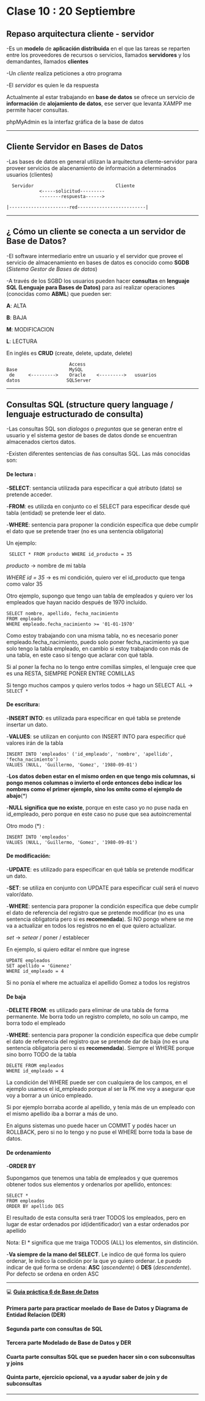 # Clase 10 : 20 Septiembre


## Repaso arquitectura cliente - servidor

-Es un **modelo** de **aplicación distribuida** en el que las tareas se reparten entre los proveedores de recursos o servicios, llamados **servidores** y los demandantes, llamados **clientes**

-Un *cliente* realiza peticiones a otro programa

-El *servidor* es quien le da respuesta

Actualmente al estar trabajando en **base de datos** se ofrece un servicio de **información** de **alojamiento de datos**, ese server que levanta XAMPP me permite hacer consultas.

phpMyAdmin es la interfaz gráfica de la base de datos

---

## Cliente Servidor en Bases de Datos


-Las bases de datos en general utilizan la arquitectura cliente-servidor para proveer servicios de alacenamiento de información a determinados usuarios (clientes)


```
  Servidor                              Cliente
            <-----solicitud---------
            --------respuesta------>
           
|----------------------red-------------------------|         
```

---

## ¿ Cómo un cliente se conecta a un servidor de Base de Datos?

-El software intermediario entre un usuario y el servidor que provee el servicio de almacenamiento en bases de datos es conocido como **SGDB** (*Sistema Gestor de Bases de datos*)

-A través de los SGBD los usuarios pueden hacer **consultas** en **lenguaje SQL (Lenguaje para Bases de Datos)** para así realizar operaciones (conocidas como **ABML**) que pueden ser:

**A**: ALTA

**B**: BAJA

**M**: MODIFICACION

**L**: LECTURA

En inglés es **CRUD** (create, delete, update, delete)


```
                       Access
Base                   MySQL
 de     <--------->    Oracle    <--------->   usuarios
datos                 SQLServer
```



---

## Consultas SQL (structure query language / lenguaje estructurado de consulta)

-Las consultas SQL son *dialogos* o *preguntas* que se generan entre el usuario y el sistema gestor de bases de datos donde se encuentran almacenados ciertos datos.

-Existen diferentes sentencias de ñas consultas SQL. Las más conocidas son:

#### De lectura :
  
-**SELECT**: sentancia utilizada para especificar a qué atributo (dato) se pretende acceder.

-**FROM**: es utilizda en conjunto co el SELECT para especificar desde qué tabla (entidad) se pretende leer el dato.

-**WHERE**: sentencia para proponer la condición específica que debe cumplir el dato que se pretende traer (no es una sentencia obligatoria)

Un ejemplo:

``` SELECT * FROM producto WHERE id_producto = 35```

*producto* -> nombre de mi tabla

*WHERE id = 35* -> es mi condición, quiero ver el id_producto que tenga como valor 35 

Otro ejemplo, supongo que tengo uan tabla de empleados y quiero ver los empleados que hayan nacido después de 1970 incluído.

```
SELECT nombre, apellido, fecha_nacimiento
FROM empleado
WHERE empleado.fecha_nacimiento >= '01-01-1970'
```

Como estoy trabajando con una misma tabla, no es necesario poner empleado.fecha_nacimiento, puedo solo poner fecha_nacimiento ya que solo tengo la tabla empleado, en cambio si estoy trabajando con más de una tabla, en este caso sí tengo que aclarar con qué tabla.

Si al poner la fecha no lo tengo entre comillas simples, el lenguaje cree que es una RESTA, SIEMPRE PONER ENTRE COMILLAS

Si tengo muchos campos y quiero verlos todos -> hago un SELECT ALL -> ```SELECT *```


#### De escritura:
  
-**INSERT INTO**: es utilizada para especificar en qué tabla se pretende insertar un dato.

-**VALUES**: se utilizan en conjunto con INSERT INTO para especificr qué valores irán de la tabla

```
INSERT INTO 'empleados' ('id_empleado', 'nombre', 'apellido', 'fecha_nacimiento') 
VALUES (NULL, 'Guillermo, 'Gomez', '1980-09-01')
```

-**Los datos deben estar en el mismo orden en que tengo mis columnas, si pongo menos columnas o invierto el orde entonces debo indicar los nombres como el primer ejemplo, sino los omito como el ejemplo de abajo**(*) 

-**NULL significa que no existe**, porque en este caso yo no puse nada en id_empleado, pero porque en este caso no puse que sea autoincremental


Otro modo (*) :

```
INSERT INTO 'empleados' 
VALUES (NULL, 'Guillermo, 'Gomez', '1980-09-01')
```



#### De modificación:

-**UPDATE**: es utilizado para especificar en qué tabla se pretende modificar un dato.

-**SET**: se utiliza en conjunto con UPDATE para especificar cuál será el nuevo valor/dato.

-**WHERE**: sentencia para proponer la condición específica que debe cumplir el dato de referencia del registro que se pretende modificar (no es una sentencia obligatoria pero si es **recomendada**). Si NO pongo where se me va a actualizar en todos los registros no en el que quiero actualizar.

*set* -> *setear* / poner / establecer

En ejemplo, si quiero editar el nmbre que ingrese

```
UPDATE empleados
SET apellido = 'Gimenez'
WHERE id_empleado = 4
```

Si no ponía el where me actualiza el apellido Gomez a todos los registros


#### De baja

-**DELETE FROM**: es utilizado para eliminar de una tabla de forma permanente. Me borra todo un registro completo, no solo un campo, me borra todo el empleado

-**WHERE**: sentencia para proponer la condición específica que debe cumplir el dato de referencia del registro que se pretende dar de baja (no es una sentencia obligatoria pero si es **recomendada**). Siempre el WHERE porque sino borro TODO de la tabla


```
DELETE FROM empleados
WHERE id_empleado = 4
```

La condición del WHERE puede ser con cualquiera de los campos, en el ejemplo usamos el id_empleado porque al ser la PK me voy a asegurar que voy a borrar a un único empleado.

Si por ejemplo borraba acorde al apellido, y tenía más de un empleado con el mismo apellido iba a borrar a más de uno.

En alguns sistemas uno puede hacer un COMMIT y podés hacer un ROLLBACK, pero si no lo tengo y no puse el WHERE borre toda la base de datos.


#### De ordenamiento

-**ORDER BY**

Supongamos que tenemos una tabla de empleados y que queremos obtener todos sus elementos y ordenarlos por apellido, entonces:

```
SELECT *
FROM empleados
ORDER BY apellido DES
```

El resultado de esta consulta será traer TODOS los empleados, pero en lugar de estar ordenados por id(identificador) van a estar ordenados por apellido

Nota: El * significa que me traiga TODOS (ALL) los elementos, sin distinción.

-**Va siempre de la mano del SELECT**. Le indico de qué forma los quiero ordenar, le indico la condición por la que yo quiero ordenar. Le puedo indicar de qué forma se ordena: **ASC** (*ascendente*) ó **DES** (*descendente*). Por defecto se ordena en orden ASC

---

:computer: [**Guia práctica 6 de Base de Datos**](https://github.com/eugenia1984/diploUTNVM-PoloTIC-SiliconMisiones-Java/blob/main/polotic_siliconmisiones/clase10/guia_de_ejercicios_6_bases_de_datos_sql.pdf)


#### Primera parte para practicar moelado de Base de Datos y Diagrama de Entidad Relacion (DER)

#### Segunda parte con consultas de SQL

#### Tercera parte Modelado de Base de Datos y DER

#### Cuarta parte consultas SQL que se pueden hacer sin o con subconsultas y joins

#### Quinta parte, ejercicio opcional,  va a ayudar saber de join y de subconsultas

---
